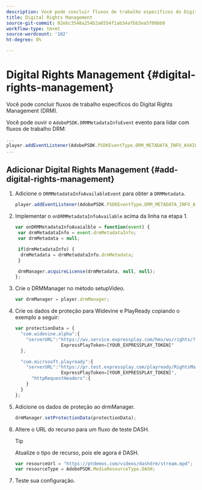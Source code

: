 ```yaml
---
description: Você pode concluir fluxos de trabalho específicos do Digital Rights Management (DRM).
title: Digital Rights Management
source-git-commit: 02ebc3548a254b2a6554f1ab34afbb3ea5f09bb8
workflow-type: tm+mt
source-wordcount: '102'
ht-degree: 0%

---
```


# Digital Rights Management {#digital-rights-management}

Você pode concluir fluxos de trabalho específicos do Digital Rights Management (DRM).

Você pode ouvir o `AdobePSDK.DRMMetadataInfoEvent` evento para lidar com fluxos de trabalho DRM:

```js
... 
player.addEventListener(AdobePSDK.PSDKEventType.DRM_METADATA_INFO_AVAILABLE, onDRMMetadataInfoAvailable);
...
```

## Adicionar Digital Rights Management {#add-digital-rights-management}

1. Adicione o `DRMMetadataInfoAvailableEvent` para obter a `DRMMetadata`.

   ```js
   player.addEventListener(AdobePSDK.PSDKEventType.DRM_METADATA_INFO_AVAILABLE, onDRMMetadataInfoAvaialble);
   ```

1. Implementar o `onDRMMetadataInfoAvailable` acima da linha na etapa 1.

   ```js
   var onDRMMetadataInfoAvaialble = function(event) { 
    var drmMetadataInfo = event.drmMetadataInfo; 
    var drmMetadata = null; 
   
    if(drmMetadataInfo) { 
     drmMetadata = drmMetadataInfo.drmMetadata; 
    } 
   
    drmManager.acquireLicense(drmMetadata, null, null); 
   };
   ```

1. Crie o DRMManager no método setupVideo.

   ```js
   var drmManager = player.drmManager;
   ```

1. Crie os dados de proteção para Widevine e PlayReady copiando o exemplo a seguir:

   ```js
   var protectionData = { 
     "com.widevine.alpha":{ 
       "serverURL":"https://wv.service.expressplay.com/hms/wv/rights/? 
                    ExpressPlayToken=[YOUR_EXPRESSPLAY_TOKEN]"  
     }, 
   
     "com.microsoft.playready":{ 
       "serverURL":"https://pr.test.expressplay.com/playready/RightsManager.asmx? 
                    ExpressPlayToken=[YOUR_EXPRESSPLAY_TOKEN]", 
         "httpRequestHeaders":{ 
       } 
     } 
   };
   ```

1. Adicione os dados de proteção ao drmManager.

   ```js
   drmManager.setProtectionData(protectionData);
   ```

1. Altere o URL do recurso para um fluxo de teste DASH.

   >[!TIP]
   >
   >Atualize o tipo de recurso, pois ele agora é DASH.

   ```js
   var resourceUrl = "https://ptdemos.com/videos/dashdrm/stream.mpd"; 
   var resourceType = AdobePSDK.MediaResourceType.DASH;
   ```

1. Teste sua configuração.
